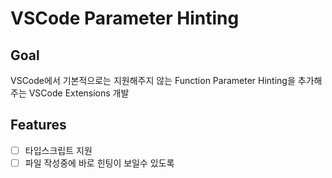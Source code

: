 # VSCode Parameter Hinting

## Goal
VSCode에서 기본적으로는 지원해주지 않는 Function Parameter Hinting을 추가해주는 VSCode Extensions 개발

## Features
- [ ] 타입스크립트 지원
- [ ] 파일 작성중에 바로 힌팅이 보일수 있도록